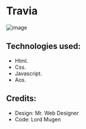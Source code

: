 # Travia
![image](https://user-images.githubusercontent.com/79488966/230970489-042b5630-2e2b-435f-9f56-e471bab89a5d.png)

## Technologies used:
- Html.
- Css.
- Javascript.
- Aos.

## Credits:
* Design: Mr. Web Designer
* Code: Lord Mugen
